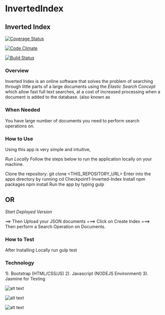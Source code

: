 # InvertedIndex
## Inverted Index

[![Coverage Status](https://coveralls.io/repos/github/andela-ksolomon/invertedIndex/badge.svg?branch=developing)](https://coveralls.io/github/andela-ksolomon/invertedIndex?branch=developing)

[![Code Climate](https://codeclimate.com/github/andela-ksolomon/invertedIndex/badges/gpa.svg)](https://codeclimate.com/github/andela-ksolomon/invertedIndex)

[![Build Status](https://travis-ci.org/andela-ksolomon/invertedIndex.svg?branch=developing)](https://travis-ci.org/andela-ksolomon/invertedIndex)

### Overview
Inverted Index is an online software that solves the problem of searching through little parts of a large documents using the 
*Elastic Search Concept* which allow fast full text searches, at a cost of increased processing when a document is added to the database. (also known as

### When Needed
You have large number of documents you need to perform search operations on.

### How to Use
Using this app is very simple and intuitive,

*Run Locally*
Follow the steps below to run the application locally on your machine.

Clone the repository: git clone <THIS_REPOSITORY_URL>
Enter into the apps directory by running cd Checkpoint1-Inverted-Index
Install npm packages npm install
Run the app by typing gulp

## OR

*Start Deployed Version*

==> Then Upload your JSON documents
 ===> Click on Create Index 
 ===> Then perform a Search Operation on Documents.

 ### How to Test

 After Installing Locally run gulp test

 ### Technology
1). Bootstrap (HTML/CSS/JS)
2). Javascript (NODEJS Environment)
3). Jasmine for Testing

![alt text][logo]

[logo]: https://github.com/andela-ksolomon/invertedIndex/tree/developing/lib/images/screenshot-page.png "Inverted Index By Solomon Kingsley"

![alt text][logo]

[logo]: https://github.com/andela-ksolomon/invertedIndex/tree/developing/lib/images/screenshot-page1.png "Inverted Index By Solomon Kingsley"

![alt text][logo]

[logo]: https://github.com/andela-ksolomon/invertedIndex/tree/developing/lib/images/screenshot-page2.png "Inverted Index By Solomon Kingsley"
